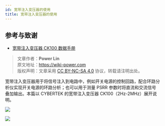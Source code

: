 ```yaml
---
id: 宽带注入变压器的使用
title: 宽带注入变压器的使用
---
```


## 参考与致谢

- [宽带注入变压器 CK100 数据手册](http://cybertek.cn/upload/files/2020/06/09/1591691726SUGP.pdf)

> 文章作者：**Power Lin**  
> 原文地址：<https://wiki-power.com>  
> 版权声明：文章采用 [CC BY-NC-SA 4.0](https://creativecommons.org/licenses/by/4.0/deed.zh) 协议，转载请注明出处。

宽带注入变压器用于将信号注入到电路中，例如开关电源的控制回路，配合环路分析仪实现开关电源的环路分析；也可以用于测量 PSRR 参数时将直流和交流信号叠加输出。本篇以 CYBERTEK 的宽带注入变压器 CK100（2Hz-2MHz）展开说明。

![](https://wiki-media-1253965369.cos.ap-guangzhou.myqcloud.com/img/20220513092658.png)


![](http://cos.wiki-power.com/img/20220513092658.png)

